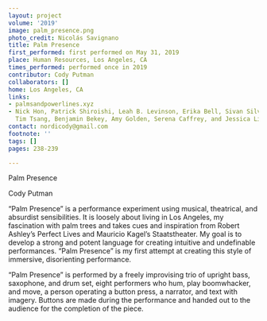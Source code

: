 ```yaml
---
layout: project
volume: '2019'
image: palm_presence.png
photo_credit: Nicolás Savignano
title: Palm Presence
first_performed: first performed on May 31, 2019
place: Human Resources, Los Angeles, CA
times_performed: performed once in 2019
contributor: Cody Putman
collaborators: []
home: Los Angeles, CA
links:
- palmsandpowerlines.xyz
- Nick Hon, Patrick Shiroishi, Leah B. Levinson, Erika Bell, Sivan Silver-Swartz,
  Tim Tsang, Benjamin Bekey, Amy Golden, Serena Caffrey, and Jessica Li
contact: nordicody@gmail.com
footnote: ''
tags: []
pages: 238-239

---
```


Palm Presence

Cody Putman

“Palm Presence” is a performance experiment using musical, theatrical, and absurdist sensibilities. It is loosely about living in Los Angeles, my fascination with palm trees and takes cues and inspiration from Robert Ashley’s Perfect Lives and Mauricio Kagel’s Staatstheater. My goal is to develop a strong and potent language for creating intuitive and undefinable performances. “Palm Presence” is my first attempt at creating this style of immersive, disorienting performance.

“Palm Presence” is performed by a freely improvising trio of upright bass, saxophone, and drum set, eight performers who hum, play boomwhacker, and move, a person operating a button press, a narrator, and text with imagery. Buttons are made during the performance and handed out to the audience for the completion of the piece.
